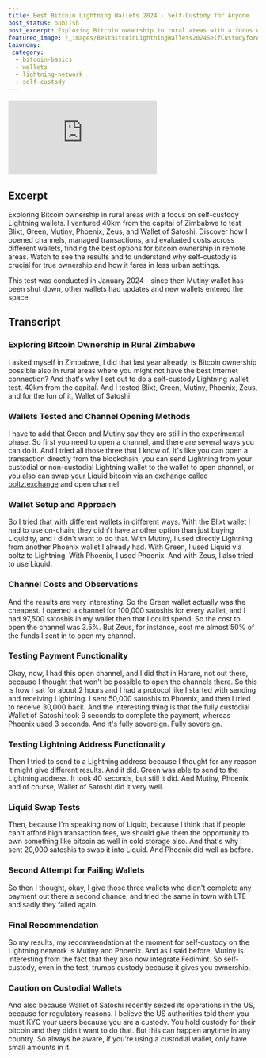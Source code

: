 ```yaml
---
title: Best Bitcoin Lightning Wallets 2024 - Self-Custody for Anyone
post_status: publish
post_excerpt: Exploring Bitcoin ownership in rural areas with a focus on self-custody Lightning wallets.
featured_image: /_images/BestBitcoinLightningWallets2024SelfCustodyforAnyone.jpg
taxonomy:
 category:
  - bitcoin-basics
  - wallets
  - lightning-network
  - self-custody
---
```


<iframe src="https://player.vimeo.com/video/1020830204?badge=0&amp;autopause=0&amp;player_id=0&amp;app_id=58479" frameborder="0" allow="autoplay; fullscreen; picture-in-picture; clipboard-write; encrypted-media" title="Best Bitcoin Lightning Wallets 2024 - Self-Custody for Anyone"></iframe>

<div style="margin-bottom:30px;"></div>

## Excerpt

Exploring Bitcoin ownership in rural areas with a focus on self-custody Lightning wallets. I ventured 40km from the capital of Zimbabwe to test Blixt, Green, Mutiny, Phoenix, Zeus, and Wallet of Satoshi. Discover how I opened channels, managed transactions, and evaluated costs across different wallets, finding the best options for bitcoin ownership in remote areas. Watch to see the results and to understand why self-custody is crucial for true ownership and how it fares in less urban settings. 

This test was conducted in January 2024 - since then Mutiny wallet has been shut down, other wallets had updates and new wallets entered the space.


## Transcript

### Exploring Bitcoin Ownership in Rural Zimbabwe

I asked myself in Zimbabwe, I did that last year already, is Bitcoin ownership possible also in rural areas where you might not have the best Internet connection? And that's why I set out to do a self-custody Lightning wallet test. 40km from the capital. And I tested Blixt, Green, Mutiny, Phoenix, Zeus, and for the fun of it, Wallet of Satoshi.

### Wallets Tested and Channel Opening Methods

I have to add that Green and Mutiny say they are still in the experimental phase. So first you need to open a channel, and there are several ways you can do it. And I tried all those three that I know of. It's like you can open a transaction directly from the blockchain, you can send Lightning from your custodial or non-custodial Lightning wallet to the wallet to open channel, or you also can swap your Liquid bitcoin via an exchange called [boltz.exchange](https://boltz.exchange) and open channel.

### Wallet Setup and Approach

So I tried that with different wallets in different ways. With the Blixt wallet I had to use on-chain, they didn't have another option than just buying Liquidity, and I didn't want to do that. With Mutiny, I used directly Lightning from another Phoenix wallet I already had. With Green, I used Liquid via boltz to Lightning. With Phoenix, I used Phoenix. And with Zeus, I also tried to use Liquid.

### Channel Costs and Observations

And the results are very interesting. So the Green wallet actually was the cheapest. I opened a channel for 100,000 satoshis for every wallet, and I had 97,500 satoshis in my wallet then that I could spend. So the cost to open the channel was 3.5%. But Zeus, for instance, cost me almost 50% of the funds I sent in to open my channel.

### Testing Payment Functionality

Okay, now, I had this open channel, and I did that in Harare, not out there, because I thought that won't be possible to open the channels there. So this is how I sat for about 2 hours and I had a protocol like I started with sending and receiving Lightning. I sent 50,000 satoshis to Phoenix, and then I tried to receive 30,000 back. And the interesting thing is that the fully custodial Wallet of Satoshi took 9 seconds to complete the payment, whereas Phoenix used 3 seconds. And it's fully sovereign. Fully sovereign.

### Testing Lightning Address Functionality

Then I tried to send to a Lightning address because I thought for any reason it might give different results. And it did. Green was able to send to the Lightning address. It took 40 seconds, but still it did. And Mutiny, Phoenix, and of course, Wallet of Satoshi did it very well.

### Liquid Swap Tests

Then, because I'm speaking now of Liquid, because I think that if people can't afford high transaction fees, we should give them the opportunity to own something like bitcoin as well in cold storage also. And that's why I sent 20,000 satoshis to swap it into Liquid. And Phoenix did well as before.

### Second Attempt for Failing Wallets

So then I thought, okay, I give those three wallets who didn't complete any payment out there a second chance, and tried the same in town with LTE and sadly they failed again.

### Final Recommendation

So my results, my recommendation at the moment for self-custody on the Lightning network is Mutiny and Phoenix. And as I said before, Mutiny is interesting from the fact that they also now integrate Fedimint. So self-custody, even in the test, trumps custody because it gives you ownership.

### Caution on Custodial Wallets

And also because Wallet of Satoshi recently seized its operations in the US, because for regulatory reasons. I believe the US authorities told them you must KYC your users because you are a custody. You hold custody for their bitcoin and they didn't want to do that. But this can happen anytime in any country. So always be aware, if you're using a custodial wallet, only have small amounts in it.
